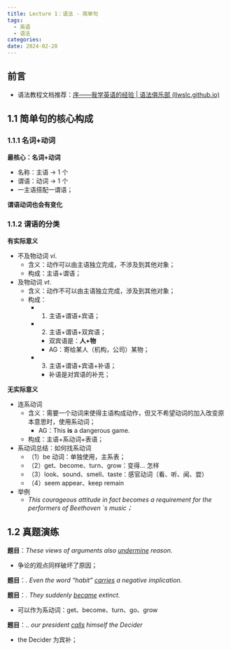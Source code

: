 ```yaml
---
title: Lecture 1：语法 - 简单句
tags:
  - 英语
  - 语法
categories: 
date: 2024-02-28
---
```

## 前言
+ 语法教程文档推荐：[序——我学英语的经验 | 语法俱乐部 (llwslc.github.io)](https://llwslc.github.io/grammar-club/content/Preface.html)

## 1.1 简单句的核心构成
### 1.1.1 名词+动词
**最核心：名词+动词**
+ 名称：主语 -> 1 个
+ 谓语：动词 -> 1 个
+ 一主语搭配一谓语；

**谓语动词也会有变化**

### 1.1.2 谓语的分类
**有实际意义**
+ 不及物动词 $vi.$
	+ 含义：动作可以由主语独立完成，不涉及到其他对象；
	+ 构成：主语+谓语；
+ 及物动词 $vt.$
	+ 含义：动作不可以由主语独立完成，涉及到其他对象；
	+ 构成：
		+ 1. 主语+谓语+宾语；
		+ 2. 主语+谓语+双宾语；
			+ 双宾语是：**人+物**
			+ AG：寄给某人（机构，公司）某物；
		+ 3. 主语+谓语+宾语+补语；
			+ 补语是对宾语的补充；

**无实际意义** 
+ 连系动词
	+ 含义：需要一个动词来使得主语构成动作，但又不希望动词的加入改变原本意思时，使用系动词；
		+ AG：This **is** a dangerous game.
	+ 构成：主语+系动词+表语；
+ 系动词总结：如何找系动词
	+ （1）be 动词：单独使用，主系表；
	+ （2）get、become、turn、grow：变得... 怎样
	+ （3）look、sound、smell、taste：感官动词（看、听、闻、尝）
	+ （4）seem appear、keep remain
+ 举例
	+ *This courageous attitude in fact becomes a requirement for the performers of Beethoven `s music；*

## 1.2 真题演练
**题目**：*These views of arguments also <u>undermine</u> reason.*
+ 争论的观点同样破坏了原因；

**题目**：*. Even the word “habit” <u>carries</u> a negative implication.*

**题目**：*. They suddenly <u>became</u> extinct.*
+ 可以作为系动词：get、become、turn、go、grow

**题目**：*.. our president <u>calls</u> himself the Decider*
+ the Decider 为宾补；

